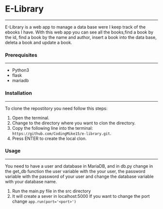 # E-Library
---
E-Library is a web app to manage a data base were I keep track of the ebooks I have. With this web app you can see all the books,find a book by the id, find a book by the name and author, insert a book into the data base, deleta a book and update a book.

### Prerequisites
---
- Python3
- flask
- mariadb

### Installation
---
To clone the repostitory you need follow this steps:

1. Open the terminal.
2. Change to the directory where you want to clon the directory.
3. Copy the following line into the terminal: `https://github.com/CodingMike15/e-library.git`.
4. Press ENTER to create the local clon.

### Usage
---
You need to have a user and database in MariaDB, and in db.py change in the get_db function the user variable with the your user, the password variable with the password of your user and change the database variable with your database name.

1. Run the main.py file in the src directory
2. It will create a sever in localhost:5000
If you want to change the port change `app.run(port='<port>')`